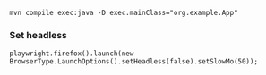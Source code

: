     mvn compile exec:java -D exec.mainClass="org.example.App"

### Set headless
    playwright.firefox().launch(new BrowserType.LaunchOptions().setHeadless(false).setSlowMo(50));